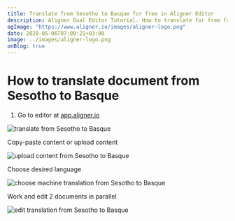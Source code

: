 ```yaml
---
title: Translate from Sesotho to Basque for free in Aligner Editor
description: Aligner Dual Editor Tutorial. How to translate for free from Sesotho to Basque. Aligner is multilingual document management platform. 
ogImage: "https://www.aligner.io/images/aligner-logo.png"
date: 2020-05-06T07:09:21+03:00
image: ../images/aligner-logo.png
onBlog: true
---
```


# How to translate document from Sesotho to Basque

1. Go to editor at [app.aligner.io](https://app.aligner.io "Aligner App web page")

![translate from Sesotho to Basque](../aligner-blank-editor.png "translate from Sesotho to Basque")

Copy-paste content or upload content

![upload content from Sesotho to Basque](../aligner-uploaded-document.png "upload content from Sesotho to Basque")

Choose desired language

![choose machine translation from Sesotho to Basque](../aligner-language-dropdown.png "choose machine translation from Sesotho to Basque")

Work and edit 2 documents in parallel

![edit translation from Sesotho to Basque](../aligner-double-sitded-editor.png "edit translation from Sesotho to Basque")

